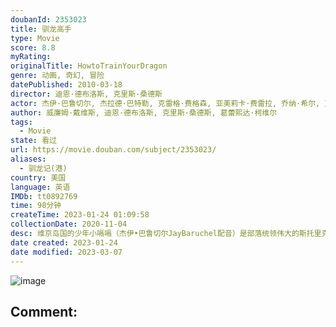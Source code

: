```yaml
---
doubanId: 2353023
title: 驯龙高手
type: Movie
score: 8.8
myRating: 
originalTitle: HowtoTrainYourDragon
genre: 动画, 奇幻, 冒险
datePublished: 2010-03-18
director: 迪恩·德布洛斯, 克里斯·桑德斯
actor: 杰伊·巴鲁切尔, 杰拉德·巴特勒, 克雷格·费格森, 亚美莉卡·费雷拉, 乔纳·希尔, 克里斯托夫·梅兹, ·米勒, 克里斯汀·韦格, 罗宾·阿特金·唐斯, 菲利普·麦格雷德, 基隆·埃利奥特, 阿什利·詹森, 大卫·田纳特, 艾米利亚·舒勒, 陈汉典
author: 威廉姆·戴维斯, 迪恩·德布洛斯, 克里斯·桑德斯, 葛蕾熙达·柯维尔
tags:
  - Movie
state: 看过
url: https://movie.douban.com/subject/2353023/
aliases:
  - 驯龙记(港)
country: 美国
language: 英语
IMDb: tt0892769
time: 98分钟
createTime: 2023-01-24 01:09:58
collectionDate: 2020-11-04
desc: 维京岛国的少年小嗝嗝（杰伊•巴鲁切尔JayBaruchel配音）是部落统领伟大的斯托里克（杰拉德·巴特勒GerardButler配音）的儿子，他非常想像自己的父亲一样亲手屠龙——这些飞龙是...
date created: 2023-01-24
date modified: 2023-03-07
---
```


![image](p2210954024.jpg)

Comment:
---
